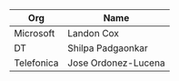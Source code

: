 | Org                    | Name                                                |
| -----------------------| ----------------------------------------------------|
| Microsoft | Landon Cox |
| DT | Shilpa Padgaonkar |
| Telefonica| Jose Ordonez-Lucena |
